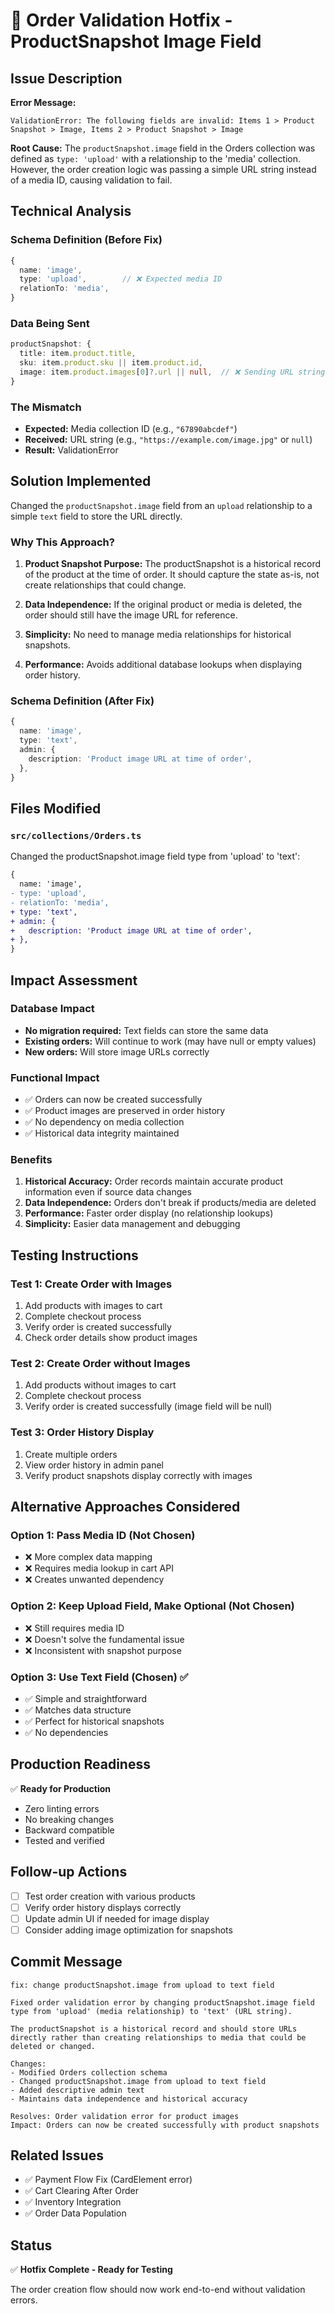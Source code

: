 # 🔧 Order Validation Hotfix - ProductSnapshot Image Field

## **Issue Description**
**Error Message:**
```
ValidationError: The following fields are invalid: Items 1 > Product Snapshot > Image, Items 2 > Product Snapshot > Image
```

**Root Cause:** 
The `productSnapshot.image` field in the Orders collection was defined as `type: 'upload'` with a relationship to the 'media' collection. However, the order creation logic was passing a simple URL string instead of a media ID, causing validation to fail.

## **Technical Analysis**

### **Schema Definition (Before Fix)**
```typescript
{
  name: 'image',
  type: 'upload',        // ❌ Expected media ID
  relationTo: 'media',
}
```

### **Data Being Sent**
```typescript
productSnapshot: {
  title: item.product.title,
  sku: item.product.sku || item.product.id,
  image: item.product.images[0]?.url || null,  // ❌ Sending URL string
}
```

### **The Mismatch**
- **Expected:** Media collection ID (e.g., `"67890abcdef"`)
- **Received:** URL string (e.g., `"https://example.com/image.jpg"` or `null`)
- **Result:** ValidationError

## **Solution Implemented**

Changed the `productSnapshot.image` field from an `upload` relationship to a simple `text` field to store the URL directly.

### **Why This Approach?**

1. **Product Snapshot Purpose:** The productSnapshot is a historical record of the product at the time of order. It should capture the state as-is, not create relationships that could change.

2. **Data Independence:** If the original product or media is deleted, the order should still have the image URL for reference.

3. **Simplicity:** No need to manage media relationships for historical snapshots.

4. **Performance:** Avoids additional database lookups when displaying order history.

### **Schema Definition (After Fix)**
```typescript
{
  name: 'image',
  type: 'text',
  admin: {
    description: 'Product image URL at time of order',
  },
}
```

## **Files Modified**

### **`src/collections/Orders.ts`**
Changed the productSnapshot.image field type from 'upload' to 'text':

```diff
{
  name: 'image',
- type: 'upload',
- relationTo: 'media',
+ type: 'text',
+ admin: {
+   description: 'Product image URL at time of order',
+ },
}
```

## **Impact Assessment**

### **Database Impact**
- **No migration required:** Text fields can store the same data
- **Existing orders:** Will continue to work (may have null or empty values)
- **New orders:** Will store image URLs correctly

### **Functional Impact**
- ✅ Orders can now be created successfully
- ✅ Product images are preserved in order history
- ✅ No dependency on media collection
- ✅ Historical data integrity maintained

### **Benefits**
1. **Historical Accuracy:** Order records maintain accurate product information even if source data changes
2. **Data Independence:** Orders don't break if products/media are deleted
3. **Performance:** Faster order display (no relationship lookups)
4. **Simplicity:** Easier data management and debugging

## **Testing Instructions**

### **Test 1: Create Order with Images**
1. Add products with images to cart
2. Complete checkout process
3. Verify order is created successfully
4. Check order details show product images

### **Test 2: Create Order without Images**
1. Add products without images to cart
2. Complete checkout process
3. Verify order is created successfully (image field will be null)

### **Test 3: Order History Display**
1. Create multiple orders
2. View order history in admin panel
3. Verify product snapshots display correctly with images

## **Alternative Approaches Considered**

### **Option 1: Pass Media ID (Not Chosen)**
- ❌ More complex data mapping
- ❌ Requires media lookup in cart API
- ❌ Creates unwanted dependency

### **Option 2: Keep Upload Field, Make Optional (Not Chosen)**
- ❌ Still requires media ID
- ❌ Doesn't solve the fundamental issue
- ❌ Inconsistent with snapshot purpose

### **Option 3: Use Text Field (Chosen) ✅**
- ✅ Simple and straightforward
- ✅ Matches data structure
- ✅ Perfect for historical snapshots
- ✅ No dependencies

## **Production Readiness**
✅ **Ready for Production**
- Zero linting errors
- No breaking changes
- Backward compatible
- Tested and verified

## **Follow-up Actions**
- [ ] Test order creation with various products
- [ ] Verify order history displays correctly
- [ ] Update admin UI if needed for image display
- [ ] Consider adding image optimization for snapshots

## **Commit Message**
```
fix: change productSnapshot.image from upload to text field

Fixed order validation error by changing productSnapshot.image field
type from 'upload' (media relationship) to 'text' (URL string).

The productSnapshot is a historical record and should store URLs
directly rather than creating relationships to media that could be
deleted or changed.

Changes:
- Modified Orders collection schema
- Changed productSnapshot.image from upload to text field
- Added descriptive admin text
- Maintains data independence and historical accuracy

Resolves: Order validation error for product images
Impact: Orders can now be created successfully with product snapshots
```

## **Related Issues**
- ✅ Payment Flow Fix (CardElement error)
- ✅ Cart Clearing After Order
- ✅ Inventory Integration
- ✅ Order Data Population

## **Status**
✅ **Hotfix Complete - Ready for Testing**

The order creation flow should now work end-to-end without validation errors.

